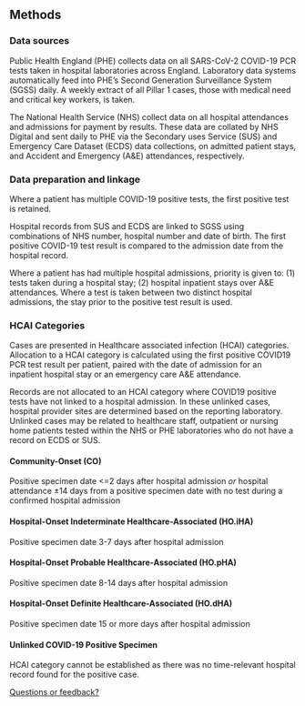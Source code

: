 ## Methods

### Data sources

Public Health England (PHE) collects data on all SARS-CoV-2 COVID-19 PCR tests taken in hospital laboratories across England. Laboratory data systems automatically feed into PHE’s Second Generation Surveillance System (SGSS) daily.  A weekly extract of all Pillar 1 cases, those with medical need and critical key workers, is taken.

The National Health Service (NHS) collect data on all hospital attendances and admissions for payment by results. These data are collated by NHS Digital and sent daily to PHE via the Secondary uses Service (SUS) and Emergency Care Dataset (ECDS) data collections, on admitted patient stays, and Accident and Emergency (A&E) attendances, respectively.

### Data preparation and linkage

Where a patient has multiple COVID-19 positive tests, the first positive test is retained.

Hospital records from SUS and ECDS are linked to SGSS using combinations of NHS number, hospital number and date of birth. The first positive COVID-19 test result is compared to the admission date from the hospital record.

Where a patient has had multiple hospital admissions, priority is given to: (1) tests taken during a hospital stay; (2) hospital inpatient stays over A&E attendances. Where a test is taken between two distinct hospital admissions, the stay prior to the positive test result is used.

### HCAI Categories

Cases are presented in Healthcare associated infection (HCAI) categories. Allocation to a HCAI category is calculated using the first positive COVID19 PCR test result per patient, paired with the date of admission for an inpatient hospital stay or an emergency care A&E attendance.

Records are not allocated to an HCAI category where COVID19 positive tests have not linked to a hospital admission. In these unlinked cases, hospital provider sites are determined based on the reporting laboratory. Unlinked cases may be related to healthcare staff, outpatient or nursing home patients tested within the NHS or PHE laboratories who do not have a record on ECDS or SUS.

#### Community-Onset (CO)

Positive specimen date <=2 days after hospital admission  _or_ hospital attendance ±14 days from a positive specimen date with no test during a confirmed hospital admission

#### Hospital-Onset Indeterminate Healthcare-Associated (HO.iHA)

Positive specimen date 3-7 days after hospital admission

#### Hospital-Onset Probable Healthcare-Associated (HO.pHA)
Positive specimen date 8-14 days after hospital admission

#### Hospital-Onset Definite Healthcare-Associated (HO.dHA)
Positive specimen date 15 or more days after hospital admission

#### Unlinked COVID-19 Positive Specimen
HCAI category cannot be established as there was no time-relevant hospital record found for the positive case.

<a href="mailto:coronavirus-hcai@phe.gov.uk?subject=COVID HCAI Dashboard" target="_blank">Questions or feedback?</a>
